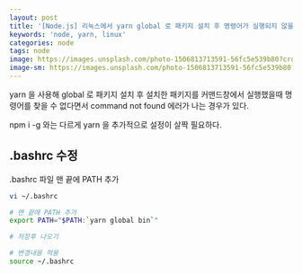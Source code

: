 ```yaml
---
layout: post
title: '[Node.js] 리눅스에서 yarn global 로 패키지 설치 후 명령어가 실행되지 않을때'
keywords: 'node, yarn, linux'
categories: node
tags: node
image: https://images.unsplash.com/photo-1506813713591-56fc5e539b80?crop=entropy&cs=tinysrgb&fit=crop&fm=jpg&h=1200&ixid=eyJhcHBfaWQiOjF9&ixlib=rb-1.2.1&q=80&w=2000
image-sm: https://images.unsplash.com/photo-1506813713591-56fc5e539b80?crop=entropy&cs=tinysrgb&fit=crop&fm=jpg&h=1200&ixid=eyJhcHBfaWQiOjF9&ixlib=rb-1.2.1&q=80&w=2000
---
```


yarn 을 사용해 global 로 패키지 설치 후 설치한 패키지를 커맨드창에서 실행했을때 명령어를 찾을 수 없다면서 command not found 에러가 나는 경우가 있다.

npm i -g 와는 다르게 yarn 을 추가적으로 설정이 살짝 필요하다.

## .bashrc 수정

.bashrc 파일 맨 끝에 PATH 추가

```bash
vi ~/.bashrc

# 맨 끝에 PATH 추가
export PATH="$PATH:`yarn global bin`"

# 저장후 나오기

# 변경내용 적용
source ~/.bashrc
```

<ins class="adsbygoogle"
     style="display:block; text-align:center;"
     data-ad-layout="in-article"
     data-ad-format="fluid"
     data-ad-client="ca-pub-7073298118440059"
     data-ad-slot="8400970402"></ins>

<script>
     (adsbygoogle = window.adsbygoogle || []).push({});
</script>
